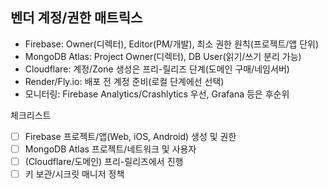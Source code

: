 ## 벤더 계정/권한 매트릭스

- Firebase: Owner(디렉터), Editor(PM/개발), 최소 권한 원칙(프로젝트/앱 단위)
- MongoDB Atlas: Project Owner(디렉터), DB User(읽기/쓰기 분리 가능)
- Cloudflare: 계정/Zone 생성은 프리-릴리즈 단계(도메인 구매/네임서버)
- Render/Fly.io: 배포 전 계정 준비(로컬 단계에선 선택)
- 모니터링: Firebase Analytics/Crashlytics 우선, Grafana 등은 후순위

체크리스트
- [ ] Firebase 프로젝트/앱(Web, iOS, Android) 생성 및 권한
- [ ] MongoDB Atlas 프로젝트/네트워크 및 사용자
- [ ] (Cloudflare/도메인) 프리-릴리즈에서 진행
- [ ] 키 보관/시크릿 매니저 정책
